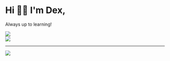 #  Hi 👋🏽 I'm Dex,
Always up to learning!

![](https://nirzak-streak-stats.vercel.app/?user=gnome-x11&theme=nord&hide_border=true)<br/>
![](https://github-readme-stats.vercel.app/api/top-langs/?username=gnome-x11&theme=nord&hide_border=true&include_all_commits=false&count_private=false&layout=compact)

---
[![](https://visitcount.itsvg.in/api?id=gnome-x11&icon=0&color=0)](https://visitcount.itsvg.in)

<!-- Proudly created with GPRM ( https://gprm.itsvg.in ) -->
